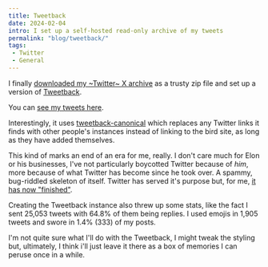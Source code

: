 ```yaml
---
title: Tweetback
date: 2024-02-04
intro: I set up a self-hosted read-only archive of my tweets
permalink: "blog/tweetback/"
tags:
 - Twitter
 - General
---
```


I finally [downloaded my ~Twitter~ X archive](https://help.twitter.com/en/managing-your-account/how-to-download-your-x-archive) as a trusty zip file and set up a version of [Tweetback](https://github.com/tweetback/tweetback).

You can [see my tweets here](https://tweets.mikestreety.co.uk/).

Interestingly, it uses [tweetback-canonical](https://github.com/tweetback/tweetback-canonical) which replaces any Twitter links it finds with other people's instances instead of linking to the bird site, as long as they have added themselves.

This kind of marks an end of an era for me, really. I don't care much for Elon or his businesses, I've not particularly boycotted Twitter because of _him_, more because of what Twitter has become since he took over. A spammy, bug-riddled skeleton of itself. Twitter has served it's purpose but, for me, [it has now "finished"](https://www.mikestreety.co.uk/blog/the-end-of-the-social-network-school-year/).

Creating the Tweetback instance also threw up some stats, like the fact I sent 25,053 tweets with 64.8% of them being replies. I used emojis in 1,905 tweets and swore in 1.4% (333) of my posts.

I'm not quite sure what I'll do with the Tweetback, I might tweak the styling but, ultimately, I think i'll just leave it there as a box of memories I can peruse once in a while.
